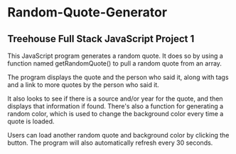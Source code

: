 # Random-Quote-Generator
## Treehouse Full Stack JavaScript Project 1

This JavaScript program generates a random quote. It does so by using a function named getRandomQuote() to pull a random quote from an array.

The program displays the quote and the person who said it, along with tags and a link to more quotes by the person who said it.

It also looks to see if there is a source and/or year for the quote, and then displays that information if found.
There's also a function for generating a random color, which is used to change the background color every time a quote is loaded.

Users can load another random quote and background color by clicking the button. The program will also automatically refresh every 30 seconds.
